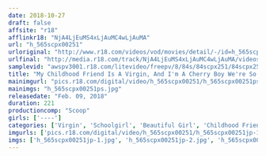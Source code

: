 ```yaml
---
date: 2018-10-27
draft: false
affsite: "r18"
afflinkr18: "NjA4LjEuMS4xLjAuMC4wLjAuMA"
url: "h_565scpx00251"
urloriginal: "http://www.r18.com/videos/vod/movies/detail/-/id=h_565scpx00251"
urlfinal: "http://media.r18.com/track/NjA4LjEuMS4xLjAuMC4wLjAuMA/videos/vod/movies/detail/-/id=h_565scpx00251"
samplevid: "awspv3001.r18.com/litevideo/freepv/8/84s/84scpx251/84scpx251_dmb_w.mp4"
title: "My Childhood Friend Is A Virgin, And I'm A Cherry Boy We're So Sweet And Innocent, But Now We're Bashfully Practicing To Have Sex! I Was Grinding My Cock Against Her Pussy, But It Was So Wet And Dripping That It Just Slipped Right In! And Suddenly She Got Really Red In The Face And Started Trembling And Spasming! She Was Actually An Ultra Sensual Slut! I Came Inside Her And She Was About To Pass Out, But Then I Stuck My Dick Into Her Pussy Again! And Then We Had Another Round Of Creampie Raw Footage Sex!"
mainimgurl: "pics.r18.com/digital/video/h_565scpx00251/h_565scpx00251ps.jpg"
mainimgs: "h_565scpx00251ps.jpg"
releasedate: "Feb. 09, 2018"
duration: 221
productioncomp: "Scoop"
girls: ['----']
categories: ['Virgin', 'Schoolgirl', 'Beautiful Girl', 'Childhood Friend', 'School Uniform', 'Cherry Boy', 'Creampie', 'Hi-Def']
imgurls: ['pics.r18.com/digital/video/h_565scpx00251/h_565scpx00251jp-1.jpg', 'pics.r18.com/digital/video/h_565scpx00251/h_565scpx00251jp-2.jpg', 'pics.r18.com/digital/video/h_565scpx00251/h_565scpx00251jp-3.jpg', 'pics.r18.com/digital/video/h_565scpx00251/h_565scpx00251jp-4.jpg', 'pics.r18.com/digital/video/h_565scpx00251/h_565scpx00251jp-5.jpg', 'pics.r18.com/digital/video/h_565scpx00251/h_565scpx00251jp-6.jpg', 'pics.r18.com/digital/video/h_565scpx00251/h_565scpx00251jp-7.jpg', 'pics.r18.com/digital/video/h_565scpx00251/h_565scpx00251jp-8.jpg', 'pics.r18.com/digital/video/h_565scpx00251/h_565scpx00251jp-9.jpg', 'pics.r18.com/digital/video/h_565scpx00251/h_565scpx00251jp-10.jpg', 'pics.r18.com/digital/video/h_565scpx00251/h_565scpx00251jp-11.jpg', 'pics.r18.com/digital/video/h_565scpx00251/h_565scpx00251jp-12.jpg', 'pics.r18.com/digital/video/h_565scpx00251/h_565scpx00251jp-13.jpg', 'pics.r18.com/digital/video/h_565scpx00251/h_565scpx00251jp-14.jpg', 'pics.r18.com/digital/video/h_565scpx00251/h_565scpx00251jp-15.jpg', 'pics.r18.com/digital/video/h_565scpx00251/h_565scpx00251jp-16.jpg', 'pics.r18.com/digital/video/h_565scpx00251/h_565scpx00251jp-17.jpg', 'pics.r18.com/digital/video/h_565scpx00251/h_565scpx00251jp-18.jpg', 'pics.r18.com/digital/video/h_565scpx00251/h_565scpx00251jp-19.jpg', 'pics.r18.com/digital/video/h_565scpx00251/h_565scpx00251jp-20.jpg']
imgs: ['h_565scpx00251jp-1.jpg', 'h_565scpx00251jp-2.jpg', 'h_565scpx00251jp-3.jpg', 'h_565scpx00251jp-4.jpg', 'h_565scpx00251jp-5.jpg', 'h_565scpx00251jp-6.jpg', 'h_565scpx00251jp-7.jpg', 'h_565scpx00251jp-8.jpg', 'h_565scpx00251jp-9.jpg', 'h_565scpx00251jp-10.jpg', 'h_565scpx00251jp-11.jpg', 'h_565scpx00251jp-12.jpg', 'h_565scpx00251jp-13.jpg', 'h_565scpx00251jp-14.jpg', 'h_565scpx00251jp-15.jpg', 'h_565scpx00251jp-16.jpg', 'h_565scpx00251jp-17.jpg', 'h_565scpx00251jp-18.jpg', 'h_565scpx00251jp-19.jpg', 'h_565scpx00251jp-20.jpg']
---
```

